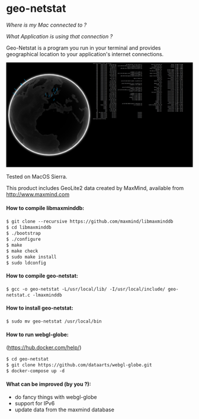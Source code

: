 # geo-netstat

*Where is my Mac connected to ?*

*What Application is using that connection ?*


Geo-Netstat is a program you run in your terminal and provides geographical location to your application's internet connections.

![alt text](https://github.com/binaryf/geo-netstat/blob/master/GEO-NETSTAT.png)


Tested on MacOS Sierra.

This product includes GeoLite2 data created by MaxMind, available from
http://www.maxmind.com


#### How to compile libmaxminddb:
```
$ git clone --recursive https://github.com/maxmind/libmaxminddb
$ cd libmaxminddb
$ ./bootstrap
$ ./configure
$ make
$ make check
$ sudo make install
$ sudo ldconfig
```

#### How to compile geo-netstat:
```
$ gcc -o geo-netstat -L/usr/local/lib/ -I/usr/local/include/ geo-netstat.c -lmaxminddb
```

#### How to install geo-netstat:
```
$ sudo mv geo-netstat /usr/local/bin
```

#### How to run webgl-globe:
(https://hub.docker.com/help/)
```
$ cd geo-netstat
$ git clone https://github.com/dataarts/webgl-globe.git
$ docker-compose up -d
```

#### What can be improved (by you ?):

  - do fancy things with webgl-globe
  - support for IPv6
  - update data from the maxmind database
